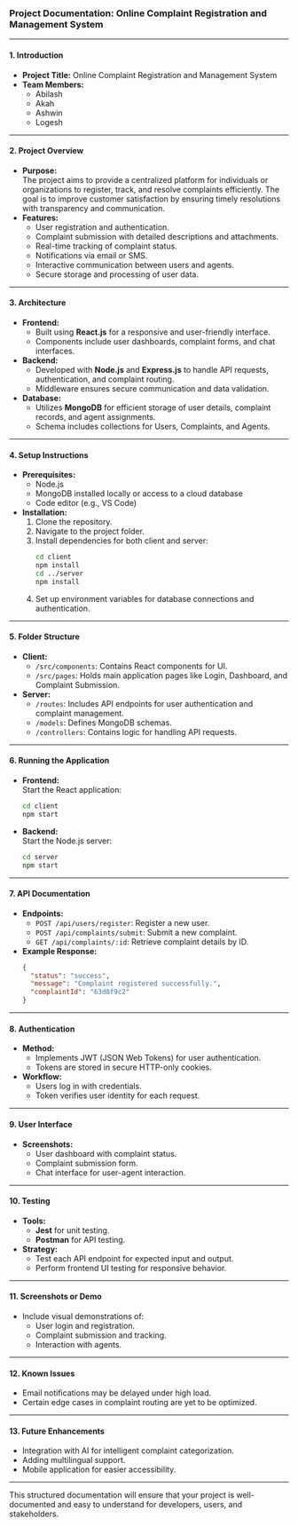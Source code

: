 ### Project Documentation: Online Complaint Registration and Management System  

---

#### **1. Introduction**  
- **Project Title:** Online Complaint Registration and Management System  
- **Team Members:**  
  - Abilash   
  - Akah  
  - Ashwin
  - Logesh  

---

#### **2. Project Overview**  
- **Purpose:**  
  The project aims to provide a centralized platform for individuals or organizations to register, track, and resolve complaints efficiently. The goal is to improve customer satisfaction by ensuring timely resolutions with transparency and communication.  
- **Features:**  
  - User registration and authentication.  
  - Complaint submission with detailed descriptions and attachments.  
  - Real-time tracking of complaint status.  
  - Notifications via email or SMS.  
  - Interactive communication between users and agents.  
  - Secure storage and processing of user data.  

---

#### **3. Architecture**  
- **Frontend:**  
  - Built using **React.js** for a responsive and user-friendly interface.  
  - Components include user dashboards, complaint forms, and chat interfaces.  
- **Backend:**  
  - Developed with **Node.js** and **Express.js** to handle API requests, authentication, and complaint routing.  
  - Middleware ensures secure communication and data validation.  
- **Database:**  
  - Utilizes **MongoDB** for efficient storage of user details, complaint records, and agent assignments.  
  - Schema includes collections for Users, Complaints, and Agents.  

---

#### **4. Setup Instructions**  
- **Prerequisites:**  
  - Node.js  
  - MongoDB installed locally or access to a cloud database  
  - Code editor (e.g., VS Code)  
- **Installation:**  
  1. Clone the repository.  
  2. Navigate to the project folder.  
  3. Install dependencies for both client and server:  
     ```bash
     cd client
     npm install
     cd ../server
     npm install
     ```  
  4. Set up environment variables for database connections and authentication.  

---

#### **5. Folder Structure**  
- **Client:**  
  - `/src/components`: Contains React components for UI.  
  - `/src/pages`: Holds main application pages like Login, Dashboard, and Complaint Submission.  
- **Server:**  
  - `/routes`: Includes API endpoints for user authentication and complaint management.  
  - `/models`: Defines MongoDB schemas.  
  - `/controllers`: Contains logic for handling API requests.  

---

#### **6. Running the Application**  
- **Frontend:**  
  Start the React application:  
  ```bash
  cd client
  npm start
  ```  
- **Backend:**  
  Start the Node.js server:  
  ```bash
  cd server
  npm start
  ```  

---

#### **7. API Documentation**  
- **Endpoints:**  
  - `POST /api/users/register`: Register a new user.  
  - `POST /api/complaints/submit`: Submit a new complaint.  
  - `GET /api/complaints/:id`: Retrieve complaint details by ID.  
- **Example Response:**  
  ```json
  {
    "status": "success",
    "message": "Complaint registered successfully.",
    "complaintId": "63d8f9c2"
  }
  ```  

---

#### **8. Authentication**  
- **Method:**  
  - Implements JWT (JSON Web Tokens) for user authentication.  
  - Tokens are stored in secure HTTP-only cookies.  
- **Workflow:**  
  - Users log in with credentials.  
  - Token verifies user identity for each request.  

---

#### **9. User Interface**  
- **Screenshots:**  
  - User dashboard with complaint status.  
  - Complaint submission form.  
  - Chat interface for user-agent interaction.  

---

#### **10. Testing**  
- **Tools:**  
  - **Jest** for unit testing.  
  - **Postman** for API testing.  
- **Strategy:**  
  - Test each API endpoint for expected input and output.  
  - Perform frontend UI testing for responsive behavior.  

---

#### **11. Screenshots or Demo**  
- Include visual demonstrations of:  
  - User login and registration.  
  - Complaint submission and tracking.  
  - Interaction with agents.  

---

#### **12. Known Issues**  
- Email notifications may be delayed under high load.  
- Certain edge cases in complaint routing are yet to be optimized.  

---

#### **13. Future Enhancements**  
- Integration with AI for intelligent complaint categorization.  
- Adding multilingual support.  
- Mobile application for easier accessibility.  

---

This structured documentation will ensure that your project is well-documented and easy to understand for developers, users, and stakeholders.
